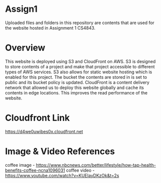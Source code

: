 # Assign1
Uploaded files and folders in this repository are contents that are used for the website hosted in Assignment 1 CS4843.

# Overview
This website is deployed using S3 and CloudFront on AWS. S3 is designed to store contents of a project and make that project accessible to different types of AWS services. S3 also allows for static website hosting which is enabled for this project. The bucket the contents are stored in is set to public and its bucket policy is updated. CloudFront is a content delivery network that allowed us to deploy this website globally and cache its contents in edge locations. This improves the read performance of the website. 

# Cloudfront Link
https://d4we0uwibes0x.cloudfront.net

# Image & Video References
coffee image - https://www.nbcnews.com/better/lifestyle/how-tap-health-benefits-coffee-ncna1096031
coffee video - https://www.youtube.com/watch?v=KUEIayDKzOk&t=2s
